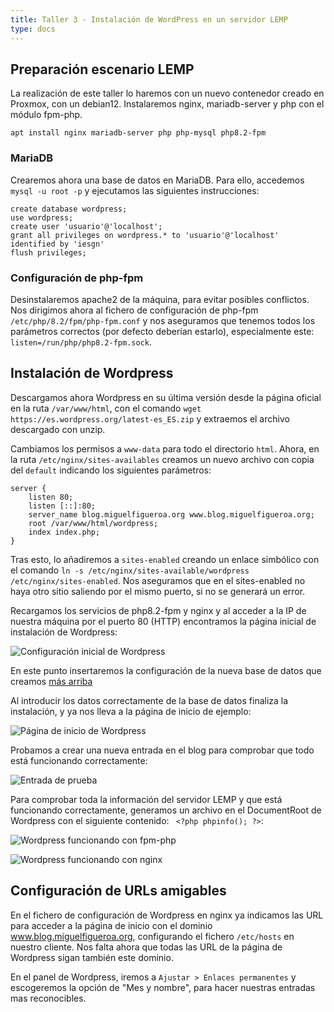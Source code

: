 ```yaml
---
title: Taller 3 - Instalación de WordPress en un servidor LEMP
type: docs
---
```

## Preparación escenario LEMP
La realización de este taller lo haremos con un nuevo contenedor creado en Proxmox, con un debian12. Instalaremos nginx, mariadb-server y php con el módulo fpm-php.

`apt install nginx mariadb-server php php-mysql php8.2-fpm`

### MariaDB
Crearemos ahora una base de datos en MariaDB. Para ello, accedemos `mysql -u root -p` y ejecutamos las siguientes instrucciones:

```
create database wordpress;
use wordpress;
create user 'usuario'@'localhost';
grant all privileges on wordpress.* to 'usuario'@'localhost' identified by 'iesgn'
flush privileges;
```

### Configuración de php-fpm
Desinstalaremos apache2 de la máquina, para evitar posibles conflictos. Nos dirigimos ahora al fichero de configuración de php-fpm `/etc/php/8.2/fpm/php-fpm.conf` y nos aseguramos que tenemos todos los parámetros correctos (por defecto deberían estarlo), especialmente este: `listen=/run/php/php8.2-fpm.sock`.

## Instalación de Wordpress
Descargamos ahora Wordpress en su última versión desde la página oficial en la ruta `/var/www/html`, con el comando `wget https://es.wordpress.org/latest-es_ES.zip` y extraemos el archivo descargado con unzip.

Cambiamos los permisos a `www-data` para todo el directorio `html`. Ahora, en la ruta `/etc/nginx/sites-availables` creamos un nuevo archivo con copia del `default` indicando los siguientes parámetros:

```
server {
    listen 80;
    listen [::]:80;
    server_name blog.miguelfigueroa.org www.blog.miguelfigueroa.org;
    root /var/www/html/wordpress;
    index index.php;
}
```

Tras esto, lo añadiremos a `sites-enabled` creando un enlace simbólico con el comando `ln -s /etc/nginx/sites-available/wordpress /etc/nginx/sites-enabled`. Nos aseguramos que en el sites-enabled no haya otro sitio saliendo por el mismo puerto, si no se generará un error.

Recargamos los servicios de php8.2-fpm y nginx y al acceder a la IP de nuestra máquina por el puerto 80 (HTTP) encontramos la página inicial de instalación de Wordpress:

![Configuración inicial de Wordpress](/images/t3-1.png)

En este punto insertaremos la configuración de la nueva base de datos que creamos [más arriba](https://web.miguelfigueroa.es/docs/iweb/unidad-2-php/taller3/#mariadb)

Al introducir los datos correctamente de la base de datos finaliza la instalación, y ya nos lleva a la página de inicio de ejemplo:

![Página de inicio de Wordpress](/images/t3-2.png)

Probamos a crear una nueva entrada en el blog para comprobar que todo está funcionando correctamente:

![Entrada de prueba](/images/t3-3.png)

Para comprobar toda la información del servidor LEMP y que está funcionando correctamente, generamos un archivo en el DocumentRoot de Wordpress con el siguiente contenido: ` <?php phpinfo(); ?>`:

![Wordpress funcionando con fpm-php](/images/t3-4.png)

![Wordpress funcionando con nginx](/images/t3-5.png)

## Configuración de URLs amigables
En el fichero de configuración de Wordpress en nginx ya indicamos las URL para acceder a la página de inicio con el dominio www.blog.miguelfigueroa.org, configurando el fichero `/etc/hosts` en nuestro cliente. Nos falta ahora que todas las URL de la página de Wordpress sigan también este dominio.

En el panel de Wordpress, iremos a `Ajustar > Enlaces permanentes` y escogeremos la opción de "Mes y nombre", para hacer nuestras entradas mas reconocibles.